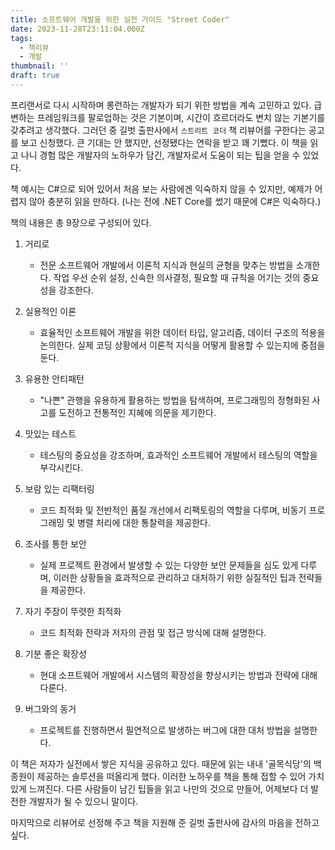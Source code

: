 ```yaml
---
title: 소프트웨어 개발을 위한 실전 가이드 "Street Coder"
date: 2023-11-28T23:11:04.000Z
tags:
  - 책리뷰
  - 개발
thumbnail: ''
draft: true
---
```


프리랜서로 다시 시작하며 롱런하는 개발자가 되기 위한 방법을 계속 고민하고 있다. 급변하는 프레임워크를 팔로업하는 것은 기본이며, 시간이 흐르더라도 변치 않는 기본기를 갖추려고 생각했다. 그러던 중 길벗 출판사에서 `스트리트 코더` 책 리뷰어를 구한다는 공고를 보고 신청했다. 큰 기대는 안 했지만, 선정됐다는 연락을 받고 꽤 기뻤다. 이 책을 읽고 나니 경험 많은 개발자의 노하우가 담긴, 개발자로서 도움이 되는 팁을 얻을 수 있었다.

책 예시는 C#으로 되어 있어서 처음 보는 사람에겐 익숙하지 않을 수 있지만, 예제가 어렵지 않아 충분히 읽을 만하다. (나는 전에 .NET Core를 썼기 때문에 C#은 익숙하다.)

책의 내용은 총 9장으로 구성되어 있다.

1. 거리로

   - 전문 소프트웨어 개발에서 이론적 지식과 현실의 균형을 맞추는 방법을 소개한다. 작업 우선 순위 설정, 신속한 의사결정, 필요할 때 규칙을 어기는 것의 중요성을 강조한다.

2. 실용적인 이론

   - 효율적인 소프트웨어 개발을 위한 데이터 타입, 알고리즘, 데이터 구조의 적용을 논의한다. 실제 코딩 상황에서 이론적 지식을 어떻게 활용할 수 있는지에 중점을 둔다.

3. 유용한 안티패턴

   - "나쁜" 관행을 유용하게 활용하는 방법을 탐색하며, 프로그래밍의 정형화된 사고를 도전하고 전통적인 지혜에 의문을 제기한다.

4. 맛있는 테스트

   - 테스팅의 중요성을 강조하며, 효과적인 소프트웨어 개발에서 테스팅의 역할을 부각시킨다.

5. 보람 있는 리팩터링

   - 코드 최적화 및 전반적인 품질 개선에서 리팩토링의 역할을 다루며, 비동기 프로그래밍 및 병렬 처리에 대한 통찰력을 제공한다.

6. 조사를 통한 보안

   - 실제 프로젝트 환경에서 발생할 수 있는 다양한 보안 문제들을 심도 있게 다루며, 이러한 상황들을 효과적으로 관리하고 대처하기 위한 실질적인 팁과 전략들을 제공한다.

7. 자기 주장이 뚜렷한 최적화

   - 코드 최적화 전략과 저자의 관점 및 접근 방식에 대해 설명한다.

8. 기분 좋은 확장성

   - 현대 소프트웨어 개발에서 시스템의 확장성을 향상시키는 방법과 전략에 대해 다룬다.

9. 버그와의 동거

   - 프로젝트를 진행하면서 필연적으로 발생하는 버그에 대한 대처 방법을 설명한다.

이 책은 저자가 실전에서 쌓은 지식을 공유하고 있다. 때문에 읽는 내내 '골목식당'의 백종원이 제공하는 솔루션을 떠올리게 했다. 이러한 노하우를 책을 통해 접할 수 있어 가치 있게 느껴진다. 다른 사람들이 남긴 팁들을 읽고 나만의 것으로 만들어, 어제보다 더 발전한 개발자가 될 수 있으니 말이다.

마지막으로 리뷰어로 선정해 주고 책을 지원해 준 길벗 출판사에 감사의 마음을 전하고 싶다.
